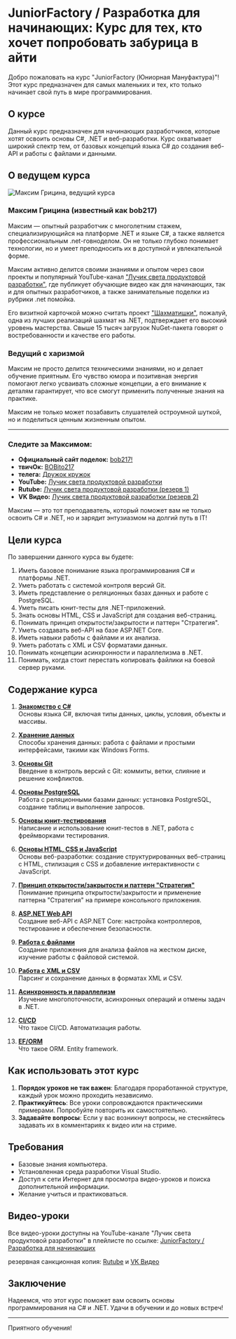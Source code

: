 ﻿# JuniorFactory / Разработка для начинающих: Курс для тех, кто хочет попробовать забурица в айти

Добро пожаловать на курс "JuniorFactory (Юниорная Мануфактура)"!
Этот курс предназначен для самых маленьких и тех, кто только начинает свой путь в мире программирования.

## О курсе

Данный курс предназначен для начинающих разработчиков, которые хотят освоить основы C#, .NET и веб-разработки.
Курс охватывает широкий спектр тем, от базовых концепций языка C# до создания веб-API и работы с файлами и данными.

## О ведущем курса

![Максим Грицина, ведущий курса](https://avatars.githubusercontent.com/u/4076924?v=4)

### Максим Грицина (известный как bob217)

Максим — опытный разработчик с многолетним стажем, специализирующийся на платформе .NET и языке C#, а также является
профессиональным .net-говноделом.
Он не только глубоко понимает технологии, но и умеет преподносить их в доступной и увлекательной форме.

Максим активно делится своими знаниями и опытом через свои проекты и популярный
YouTube-канал ["Лучик света продуктовой разработки"](https://www.youtube.com/@bobito217),
где публикует обучающие видео как для начинающих, так и для опытных разработчиков, а также занимательные поделки из
рубрики .net помойка.

Его визитной карточкой можно считать проект ["Шахматишки"](https://github.com/MaxNagibator/chess), пожалуй, одна из
лучших реализаций шахмат на .NET,
подтверждает его высокий уровень мастерства.
Свыше 15 тысяч загрузок NuGet-пакета говорят о востребованности и качестве его работы.

### Ведущий с харизмой

Максим не просто делится техническими знаниями, но и делает обучение приятным.
Его чувство юмора и позитивная энергия помогают легко усваивать сложные концепции, а его внимание к деталям гарантирует,
что все смогут применить полученные знания на практике.

Максим не только может позабавить слушателей остроумной шуткой, но и поделиться ценным жизненным опытом.

---

### Следите за Максимом:

- **Официальный сайт поделок:** [bob217!](http://bob217.ru/)
- **твичОк:** [BOBito217](https://www.twitch.tv/bobito217)
- **телега:** [Дружок кружок](https://t.me/bobito217)
- **YouTube:** [Лучик света продуктовой разработки](https://www.youtube.com/@bobito217)
- **Rutube:** [Лучик света продуктовой разработки (резерв 1)](https://rutube.ru/channel/38477324/)
- **VK Видео:** [Лучик света продуктовой разработки (резерв 2)](https://vkvideo.ru/@bobito217)

Максим — это тот преподаватель, который поможет вам не только освоить C# и .NET, но и зарядит энтузиазмом на долгий путь
в IT!

## Цели курса

По завершении данного курса вы будете:

1. Иметь базовое понимание языка программирования C# и платформы .NET.
2. Уметь работать с системой контроля версий Git.
3. Иметь представление о реляционных базах данных и работе с PostgreSQL.
4. Уметь писать юнит-тесты для .NET-приложений.
5. Знать основы HTML, CSS и JavaScript для создания веб-страниц.
6. Понимать принцип открытости/закрытости и паттерн "Стратегия".
7. Уметь создавать веб-API на базе ASP.NET Core.
8. Иметь навыки работы с файлами и их анализа.
9. Уметь работать с XML и CSV форматами данных.
10. Понимать концепции асинхронности и параллелизма в .NET.
11. Понимать, когда стоит перестать копировать файлики на боевой сервер руками.

## Содержание курса

1. **[Знакомство с C#](JuniorFactory.Lesson1.Base)**  
   Основы языка C#, включая типы данных, циклы, условия, объекты и массивы.

2. **[Хранение данных](JuniorFactory.Lesson2.DataStorage)**  
   Способы хранения данных: работа с файлами и простыми интерфейсами, такими как Windows Forms.

3. **[Основы Git](JuniorFactory.Lesson3.Git)**  
   Введение в контроль версий с Git: коммиты, ветки, слияние и решение конфликтов.

4. **[Основы PostgreSQL](JuniorFactory.Lesson4.Postgres)**  
   Работа с реляционными базами данных: установка PostgreSQL, создание таблиц и выполнение запросов.

5. **[Основы юнит-тестирования](JuniorFactory.Lesson5.UnitTests)**  
   Написание и использование юнит-тестов в .NET, работа с фреймворками тестирования.

6. **[Основы HTML, CSS и JavaScript](JuniorFactory.Lesson6.Frontend)**  
   Основы веб-разработки: создание структурированных веб-страниц с HTML, стилизация с CSS и добавление интерактивности с
   JavaScript.

7. **[Принцип открытости/закрытости и паттерн "Стратегия"](JuniorFactory.Lesson7.OCP)**  
   Понимание принципа открытости/закрытости и применение паттерна "Стратегия" на примере консольного приложения.

8. **[ASP.NET Web API](JuniorFactory.Lesson8.WebApi)**  
   Создание веб-API с ASP.NET Core: настройка контроллеров, тестирование и обеспечение безопасности.

9. **[Работа с файлами](JuniorFactory.Lesson9.Files)**  
   Создание приложения для анализа файлов на жестком диске, изучение работы с файловой системой.

10. **[Работа с XML и CSV](JuniorFactory.Lesson10.XmlCSV)**  
    Парсинг и сохранение данных в форматах XML и CSV.

11. **[Асинхронность и параллелизм](JuniorFactory.Lesson11.Threads)**  
    Изучение многопоточности, асинхронных операций и отмены задач в .NET.

12. **[CI/CD](JuniorFactory.Lesson12.CI_CD)**  
    Что такое CI/CD. Автоматизация работы.

13. **[EF/ORM](JuniorFactory.Lesson13.LinqEf)**  
    Что такое ORM. Entity framework.

## Как использовать этот курс

1. **Порядок уроков не так важен**: Благодаря проработанной структуре, каждый урок можно проходить независимо.
2. **Практикуйтесь**: Все уроки сопровождаются практическими примерами. Попробуйте повторить их самостоятельно.
3. **Задавайте вопросы**: Если у вас возникнут вопросы, не стесняйтесь задавать их в комментариях к видео или на стриме.

## Требования

- Базовые знания компьютера.
- Установленная среда разработки Visual Studio.
- Доступ к сети Интернет для просмотра видео-уроков и поиска дополнительной информации.
- Желание учиться и практиковаться.

## Видео-уроки

Все видео-уроки доступны на YouTube-канале "Лучик света продуктовой разработки"
в плейлисте по
ссылке: [JuniorFactory / Разработка для начинающих](https://www.youtube.com/playlist?list=PLgBM0sSyvWQX1amvtC8-rsmDEwKREdd0t)

резервная санкционная копия: [Rutube](https://rutube.ru/plst/626607) и [VK Видео](https://vkvideo.ru/@bobito217)

## Заключение

Надеемся, что этот курс поможет вам освоить основы программирования на C# и .NET. Удачи в обучении и до новых встреч!

---

Приятного обучения!
